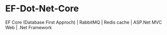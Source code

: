 # EF-Dot-Net-Core
EF Core (Database First Approch) | RabbitMQ | Redis cache | ASP.Net MVC Web | .Net Framework
